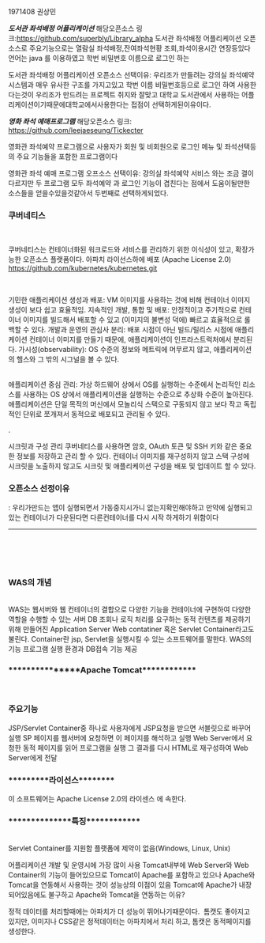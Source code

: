 1971408 권상민


*****************도서관 좌석배정 어플리케이션*****************
해당오픈소스 링크:https://github.com/superbly/Library_alpha
도서관 좌석배정 어플리케이션 오픈소스로 주요기능으로는 열람실 좌석배정,잔여좌석현황 조회,좌석이용시간 연장등있다
언어는 java 를 이용하였고 학번 비밀번호 이름으로 로그인 하는



도서관 좌석배정 어플리케이션 오픈소스 선택이유: 
우리조가 만들려는 강의실 좌석예약시스템과 매우 유사한 구조를 가지고있고 학번 이름 비밀번호등으로 로그인 하여 
사용한다는것이 우리조가 만드려는 프로젝트 취지와 잘맞고
대학교 도서관에서 사용하는 어플리케이션이기때문에대학교에서사용한다는 접점이 선택하게된이유이다.



*****************영화 좌석 예매프로그램*****************
해당오픈소스 링크: https://github.com/leejaeseung/Tickecter

영화관 좌석예약 프로그램으로 사용자가 회원 및 비회원으로 로그인 메뉴 및 좌석선택등의 주요 기능들을 포함한 프로그램이다

영화관 좌석 예매 프로그램 오프소스 선택이유:
강의실 좌석예약 서비스 와는 조금 결이다르지만 두 프로그램 모두 좌석예약 과 로그인 기능이 겹친다는 점에서 도움이될만한 소스들을 얻을수있을것같아서 두번째로 선택하게되었다.






<h3>쿠버네티스</h3>
<br>

쿠버네티스는 컨테이너화된 워크로드와 서비스를 관리하기 위한 이식성이 있고, 확장가능한 오픈소스 플랫폼이다.
아파치 라이선스하에 배포 (Apache License 2.0)
https://github.com/kubernetes/kubernetes.git

<br>

기민한 애플리케이션 생성과 배포: VM 이미지를 사용하는 것에 비해 컨테이너 이미지 생성이 보다 쉽고 효율적임.
지속적인 개발, 통합 및 배포: 안정적이고 주기적으로 컨테이너 이미지를 빌드해서 배포할 수 있고 (이미지의 불변성 덕에) 빠르고 효율적으로 롤백할 수 있다.
개발과 운영의 관심사 분리: 배포 시점이 아닌 빌드/릴리스 시점에 애플리케이션 컨테이너 이미지를 만들기 때문에, 애플리케이션이 인프라스트럭처에서 분리된다.
가시성(observability): OS 수준의 정보와 메트릭에 머무르지 않고, 애플리케이션의 헬스와 그 밖의 시그널을 볼 수 있다.

<br>
애플리케이션 중심 관리: 
가상 하드웨어 상에서 OS를 실행하는 수준에서 논리적인 리소스를 사용하는 
OS 상에서 애플리케이션을 실행하는 수준으로
 추상화 수준이 높아진다.
애플리케이션은 단일 목적의 머신에서 모놀리식 스택으로 구동되지 않고
 보다 작고 독립적인 단위로 쪼개져서 동적으로 배포되고 관리될 수 있다.

.
<br>

시크릿과 구성 관리 쿠버네티스를 사용하면 암호, OAuth 토큰 및 SSH 키와 같은 중요한 정보를 저장하고 관리 할 수 있다. 컨테이너 이미지를 재구성하지 않고 스택 구성에 시크릿을 노출하지 않고도 시크릿 및 애플리케이션 구성을 배포 및 업데이트 할 수 있다.
<br>
<h3>오픈소스 선정이유</h3>
: 우리가만드는 앱이 실행되면서 가동중지시가니 없는지확인해야하고 
만약에 실행되고 있는 컨테이너가 다운된다면 다른컨테이너를 다시 시작 하게하기 위함이다
<br>



<hr>
<br>
<h5><WAS(Web Application Server)></h5>
<br>
 <h3>WAS의 개념</h3>
<br>
WAS는 웹서버와 웹 컨테이너의 결합으로 다양한 기능을 컨테이너에 구현하여 다양한 역할을 수행할 수 있는 서버
DB 조회나 로직 처리를 요구하는 동적 컨텐츠를 제공하기 위해 만들어진 Application Server
Web contatiner 혹은 Servlet Container라고도 불린다.
Container란 jsp, Servlet을 실행시킬 수 있는 소프트웨어를 말한다.
WAS의 기능
프로그램 실행 환경과 DB접속 기능 제공
<br>
<h3>***************Apache Tomcat************</h3>
<br>
<h3>주요기능</h3>
JSP/Servlet Container중 하나로 사용자에게 JSP요청을 받으면 서블릿으로 바꾸어 실행
SP 페이지를 웹서버에 요청하면 이 페이지를 해석하고 실행
Web Server에서 요청한 동적 페이지를 읽어 프로그램을 실행
그 결과를 다시 HTML로 재구성하여 Web Server에게 전달
<br>
<h3>*********라이선스********</h3>
이 소프트웨어는  Apache License 2.0의 라이센스 에 속한다.
<br>
<h3>**************특징************</h3>
<br>
Servlet Container를 지원함
플랫폼에 제약이 없음(Windows, Linux, Unix)

 어플리케이션 개발 및 운영시에 가장 많이 사용
Tomcat내부에 Web Server와 Web Container의 기능이 들어있으므로 Tomcat이 Apache를 포함하고 있으나 Apache와 Tomcat을 연동해서 사용하는 것이 성능상의 이점이 있음
Tomcat에 Apache가 내장되어있음에도 불구하고 Apache와 Tomcat을 연동하는 이유?

정적 데이터를 처리할때에는 아파치가 더 성능이 뛰어나기때문이다.
 톰캣도 좋아지고 있지만, 이미지나 CSS같은 정적데이터는 아파치에서 처리
하고, 톰캣은 동적페이지를 생성한다.
